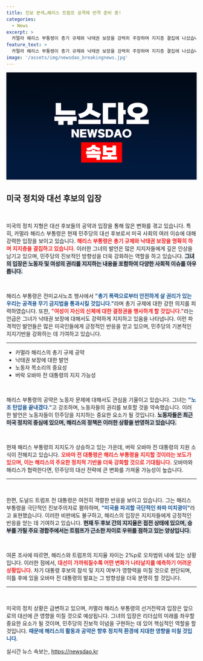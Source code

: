 ```yaml
---
title: 진보 본색…해리스 트럼프 공격에 반격 준비 중!
categories:
  - News
excerpt: >
  카멀라 해리스 부통령이 총기 규제와 낙태권 보장을 강력히 주장하며 지지층 결집에 나섰습니다. 오바마 전 대통령의 지지 소식이 전해지며 대선 경쟁이 더욱 뜨거워질 전망입니다. 트럼프 전 대통령의 반격 속, 두 후보의 지지율은 박빙! 과연 승리를 쟁취할 주인공은 누구?
feature_text: >
  카멀라 해리스 부통령이 총기 규제와 낙태권 보장을 강력히 주장하며 지지층 결집에 나섰습니다. 오바마 전 대통령의 지지 소식이 전해지며 대선 경쟁이 더욱 뜨거워질 전망입니다. 트럼프 전 대통령의 반격 속, 두 후보의 지지율은 박빙! 과연 승리를 쟁취할 주인공은 누구?
image: '/assets/img/newsdao_breakingnews.jpg'
---
```


<p><img src="/assets/img/newsdao_breakingnews.jpg" alt="ontimetimes 속보" /></p>

<h2 data-ke-size="size26">미국 정치와 대선 후보의 입장</h2>

<p data-ke-size="size16">&nbsp;</p>

<p>미국의 정치 지형은 대선 후보들의 공약과 입장을 통해 많은 변화를 겪고 있습니다. 특히, 카멀라 해리스 부통령은 현재 민주당의 대선 후보로서 미국 사회의 여러 이슈에 대해 강력한 입장을 보이고 있습니다. <b><span style="color: #ee2323;">해리스 부통령은 총기 규제와 낙태권 보장을 명확히 하며 지지층을 결집하고 있습니다.</span></b> 이러한 그녀의 발언은 많은 지지자들에게 깊은 인상을 남기고 있으며, 민주당의 진보적인 방향성을 더욱 강화하는 역할을 하고 있습니다. <b><span style="background-color: #21538527;">그녀의 입장은 노동자 및 여성의 권리를 지지하는 내용을 포함하여 다양한 사회적 이슈를 아우릅니다.</span></b></p>

<p data-ke-size="size16">&nbsp;</p>

<p>해리스 부통령은 전미교사노조 행사에서 <b><span style="color: #1a5490;">"총기 폭력으로부터 안전하게 살 권리가 있는 우리는 공격용 무기 금지법을 통과시킬 것입니다."</span></b>라며 총기 규제에 대한 강한 의지를 피력하였습니다. 또한, <b><span style="color: #ee2323;">"여성이 자신의 신체에 대한 결정권을 행사하게 할 것입니다."</span></b>라는 언급은 그녀가 낙태권 보장에 대해서도 강력하게 지지하고 있음을 나타냅니다. 이런 파격적인 발언들은 많은 미국인들에게 긍정적인 반응을 얻고 있으며, 민주당의 기본적인 지지기반을 강화하는 데 기여하고 있습니다.</p>

<hr>

<ul>
    <li>카멀라 해리스의 총기 규제 공약</li>
    <li>낙태권 보장에 대한 발언</li>
    <li>노동자 목소리의 중요성</li>
    <li>버락 오바마 전 대통령의 지지 가능성</li>
</ul>

<p data-ke-size="size16">&nbsp;</p>

<p>해리스 부통령의 공약은 노동자 문제에 대해서도 관심을 기울이고 있습니다. 그녀는 <b><span style="color: #1a5490;">"노조 탄압을 끝내겠다."</span></b>고 강조하며, 노동자들의 권리를 보호할 것을 약속했습니다. 이러한 발언은 노동자들이 민주당을 지지하는 중요한 요소가 될 것입니다. <b><span style="background-color: #21538527;">노동자들은 최근 미국 정치의 중심에 있으며, 해리스의 정책은 이러한 상황을 반영하고 있습니다.</span></b></p>

<p data-ke-size="size16">&nbsp;</p>

<p>현재 해리스 부통령의 지지도가 상승하고 있는 가운데, 버락 오바마 전 대통령의 지원 소식이 전해지고 있습니다. <b><span style="color: #ee2323;">오바마 전 대통령은 해리스 부통령을 지지할 것이라는 보도가 있으며, 이는 해리스의 주요한 정치적 기반을 더욱 강화할 것으로 기대됩니다.</span></b> 오바마와 해리스가 협력한다면, 민주당의 대선 전략에 큰 변화를 가져올 가능성이 높습니다.</p>

<hr>

<p data-ke-size="size16">&nbsp;</p>

<p>한편, 도널드 트럼프 전 대통령은 여전히 격렬한 반응을 보이고 있습니다. 그는 해리스 부통령을 극단적인 진보주의자로 폄하하며, <b><span style="color: #1a5490;">"미국을 파괴할 극단적인 좌파 미치광이"</span></b>라고 표현했습니다. 이러한 비판에도 불구하고, 해리스의 입장은 지지자들에게 긍정적인 반응을 얻는 데 기여하고 있습니다. <b><span style="background-color: #21538527;">현재 두 후보 간의 지지율은 접전 상태에 있으며, 승부를 가릴 주요 경합주에서는 트럼프가 근소한 차이로 우위를 점하고 있는 양상입니다.</span></b></p>

<p data-ke-size="size16">&nbsp;</p>

<p>여론 조사에 따르면, 해리스와 트럼프의 지지율 차이는 2%p로 오차범위 내에 있는 상황입니다. 이러한 점에서, <b><span style="color: #ee2323;">대선이 가까워질수록 어떤 변화가 나타날지를 예측하기 어려운 상황입니다.</span></b> 차기 대통령 후보의 참석 및 지지 여부가 영향력을 미칠 것으로 판단되며, 이틀 후에 있을 오바마 전 대통령의 발표는 그 방향성을 더욱 분명히 할 것입니다.</p>

<hr>

<p data-ke-size="size16">&nbsp;</p>

<p>미국의 정치 상황은 급변하고 있으며, 카멀라 해리스 부통령의 선거전략과 입장은 앞으로의 대선에 큰 영향을 미칠 것으로 예상됩니다. 그녀의 입장은 리더십의 미래를 좌우할 중요한 요소가 될 것이며, 민주당의 진보적 이념을 구현하는 데 있어 핵심적인 역할을 할 것입니다. <b><span style="color: #1a5490;">때문에 해리스의 활동과 공약은 향후 정치적 환경에 지대한 영향을 미칠 것입니다.</span></b></p>
실시간 뉴스 속보는, <a href="https://newsdao.kr" rel="dofollow">https://newsdao.kr</a>


